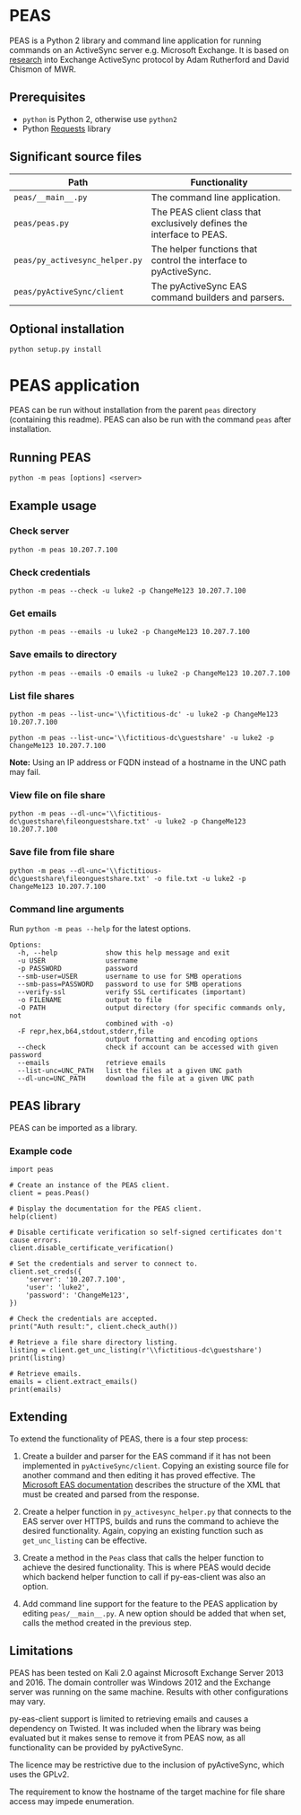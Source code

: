 # PEAS
PEAS is a Python 2 library and command line application for running commands on an ActiveSync server e.g. Microsoft Exchange. It is based on [research](https://labs.mwrinfosecurity.com/blog/accessing-internal-fileshares-through-exchange-activesync) into Exchange ActiveSync protocol by Adam Rutherford and David Chismon of MWR.

## Prerequisites

* `python` is Python 2, otherwise use `python2`
* Python [Requests](http://docs.python-requests.org/) library

## Significant source files
Path | Functionality
--- | ---
`peas/__main__.py` | The command line application.
`peas/peas.py` | The PEAS client class that exclusively defines the interface to PEAS.
`peas/py_activesync_helper.py` | The helper functions that control the interface to pyActiveSync.
`peas/pyActiveSync/client` | The pyActiveSync EAS command builders and parsers.

## Optional installation
`python setup.py install`

# PEAS application
PEAS can be run without installation from the parent `peas` directory (containing this readme). PEAS can also be run with the command `peas` after installation.

## Running PEAS

`python -m peas [options] <server>`


## Example usage
### Check server
`python -m peas 10.207.7.100`

### Check credentials
`python -m peas --check -u luke2 -p ChangeMe123 10.207.7.100`

### Get emails
`python -m peas --emails -u luke2 -p ChangeMe123 10.207.7.100`

### Save emails to directory
`python -m peas --emails -O emails -u luke2 -p ChangeMe123 10.207.7.100`

### List file shares
`python -m peas --list-unc='\\fictitious-dc' -u luke2 -p ChangeMe123 10.207.7.100`

`python -m peas --list-unc='\\fictitious-dc\guestshare' -u luke2 -p ChangeMe123 10.207.7.100`

**Note:** Using an IP address or FQDN instead of a hostname in the UNC path may fail.

### View file on file share
`python -m peas --dl-unc='\\fictitious-dc\guestshare\fileonguestshare.txt' -u luke2 -p ChangeMe123 10.207.7.100`

### Save file from file share
`python -m peas --dl-unc='\\fictitious-dc\guestshare\fileonguestshare.txt' -o file.txt -u luke2 -p ChangeMe123 10.207.7.100`

### Command line arguments

Run `python -m peas --help` for the latest options.

    Options:
      -h, --help            show this help message and exit
      -u USER               username
      -p PASSWORD           password
      --smb-user=USER       username to use for SMB operations
      --smb-pass=PASSWORD   password to use for SMB operations
      --verify-ssl          verify SSL certificates (important)
      -o FILENAME           output to file
      -O PATH               output directory (for specific commands only, not
                            combined with -o)
      -F repr,hex,b64,stdout,stderr,file
                            output formatting and encoding options
      --check               check if account can be accessed with given password
      --emails              retrieve emails
      --list-unc=UNC_PATH   list the files at a given UNC path
      --dl-unc=UNC_PATH     download the file at a given UNC path
      
      
## PEAS library

PEAS can be imported as a library.

### Example code

    import peas

    # Create an instance of the PEAS client.
    client = peas.Peas()
    
    # Display the documentation for the PEAS client.
    help(client)

    # Disable certificate verification so self-signed certificates don't cause errors.
    client.disable_certificate_verification()

    # Set the credentials and server to connect to.
    client.set_creds({
        'server': '10.207.7.100',
        'user': 'luke2',
        'password': 'ChangeMe123',
    })

    # Check the credentials are accepted.
    print("Auth result:", client.check_auth())

    # Retrieve a file share directory listing.
    listing = client.get_unc_listing(r'\\fictitious-dc\guestshare')
    print(listing)

    # Retrieve emails.
    emails = client.extract_emails()
    print(emails)

## Extending

To extend the functionality of PEAS, there is a four step process:

1. Create a builder and parser for the EAS command if it has not been implemented in `pyActiveSync/client`. Copying an existing source file for another command and then editing it has proved effective. The [Microsoft EAS documentation](https://msdn.microsoft.com/en-us/library/ee202197%28v=exchg.80%29.aspx) describes the structure of the XML that must be created and parsed from the response.

2. Create a helper function in `py_activesync_helper.py` that connects to the EAS server over HTTPS, builds and runs the command to achieve the desired functionality. Again, copying an existing function such as `get_unc_listing` can be effective.

3. Create a method in the `Peas` class that calls the helper function to achieve the desired functionality. This is where PEAS would decide which backend helper function to call if py-eas-client was also an option.

4. Add command line support for the feature to the PEAS application by editing `peas/__main__.py`. A new option should be added that when set, calls the method created in the previous step.

 
## Limitations 
 
PEAS has been tested on Kali 2.0 against Microsoft Exchange Server 2013 and 2016. The domain controller was Windows 2012 and the Exchange server was running on the same machine. Results with other configurations may vary.

py-eas-client support is limited to retrieving emails and causes a dependency on Twisted. It was included when the library was being evaluated but it makes sense to remove it from PEAS now, as all functionality can be provided by pyActiveSync.

The licence may be restrictive due to the inclusion of pyActiveSync, which uses the GPLv2.

The requirement to know the hostname of the target machine for file share access may impede enumeration.
